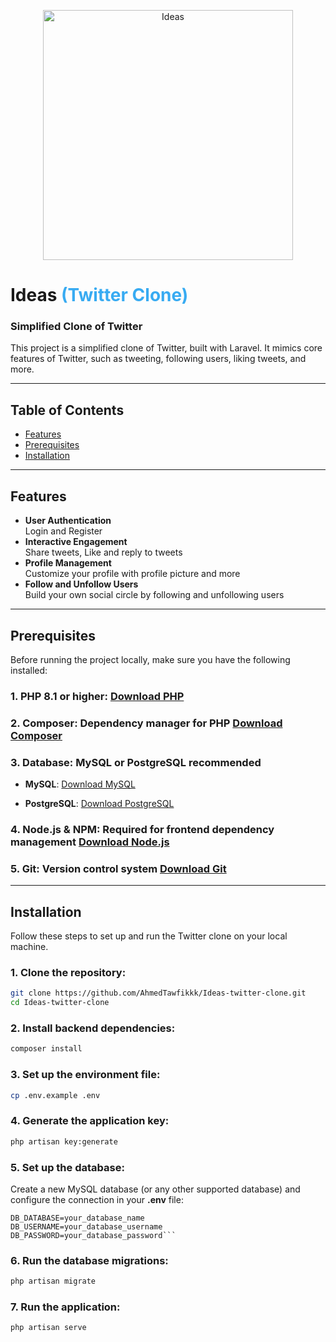 <p align="center">
  <a href="https://github.com/AhmedTawfikkk/Ideas-twitter-clone.git" target="_blank">
    <img src="public/git-assets/ideas-high-resolution-logo-transparent.png" width="400" alt="Ideas">
  </a>
</p>

# Ideas <span style="color:#38ABF2">(Twitter Clone)</span>

### Simplified Clone of Twitter

This project is a simplified clone of Twitter, built with Laravel. It mimics core features of Twitter, such as tweeting, following users, liking tweets, and more.

---
## Table of Contents

- [Features](#features)
- [Prerequisites](#prerequisites)
- [Installation](#installation)

---

## Features
- **User Authentication**  
  Login and Register
- **Interactive Engagement**  
  Share tweets, Like and reply to tweets
- **Profile Management**  
  Customize your profile with profile picture and more
- **Follow and Unfollow Users**   
  Build your own social circle by following and unfollowing users
---

## Prerequisites

Before running the project locally, make sure you have the following installed:

### 1. **PHP 8.1 or higher**: [Download PHP](https://www.php.net/downloads)
### 2. **Composer**: Dependency manager for PHP [Download Composer](https://getcomposer.org/download/)
### 3. **Database**: MySQL or PostgreSQL recommended
- **MySQL**: [Download MySQL](https://www.mysql.com/downloads/)

- **PostgreSQL**: [Download PostgreSQL](https://www.postgresql.org/download/)
### 4. **Node.js & NPM**: Required for frontend dependency management [Download Node.js](https://nodejs.org/en/download/)
### 5. **Git**: Version control system [Download Git](https://git-scm.com/)

---

## Installation

Follow these steps to set up and run the Twitter clone on your local machine.

### 1. Clone the repository:

```bash
git clone https://github.com/AhmedTawfikkk/Ideas-twitter-clone.git
cd Ideas-twitter-clone
``` 

### 2. Install backend dependencies:

```bash
composer install
```

### 3. Set up the environment file:

```bash
cp .env.example .env
```
### 4. Generate the application key:

```bash
php artisan key:generate
```
### 5. Set up the database:
Create a new MySQL database (or any other supported database) and configure the connection in your **.env** file:

```env
DB_DATABASE=your_database_name
DB_USERNAME=your_database_username
DB_PASSWORD=your_database_password```
```
### 6. Run the database migrations:

```bash
php artisan migrate
```
### 7. Run the application:

```bash
php artisan serve
```

 
